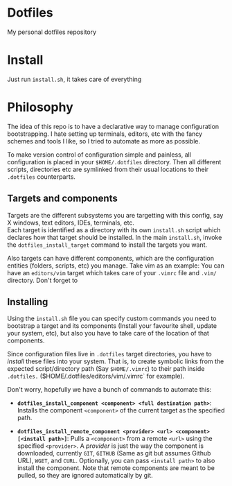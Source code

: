 # Dotfiles

My personal dotfiles repository

# Install

Just run `install.sh`, it takes care of everything

# Philosophy

The idea of this repo is to have a declarative way to manage configuration bootstrapping. I hate setting up terminals, editors, etc with the fancy schemes and tools I like, so I tried to automate as more as possible.

To make version control of configuration simple and painless, all configuration is placed in your `$HOME/.dotfiles` directory. Then all different scripts, directories etc are symlinked from their usual locations to their `.dotfiles` counterparts.

## Targets and components

Targets are the different subsystems you are targetting with this config, say X windows, text editors, IDEs, terminals, etc.  
Each target is identified as a directory with its own `install.sh` script which declares how that target should be installed. In the main `install.sh`, invoke the `dotfiles_install_target` command to install the targets you want.

Also targets can have different components, which are the configuration entities (folders, scripts, etc) you manage. Take vim as an example: You can have an `editors/vim` target which takes care of your `.vimrc` file and `.vim/` directory. Don't forget to 

## Installing

Using the `install.sh` file you can specify custom commands you need to bootstrap a target and its components (Install your favourite shell, update your system, etc), but also you have to take care of the location of that components.

Since configuration files live in `.dotfiles` target directories, you have to *install* these files into your system. That is, to create symbolic links from the expected script/directory path (Say `$HOME/.vimrc`) to their path inside `.dotfiles.` ($HOME/.dotfiles/editors/vim/.vimrc` for example).

Don't worry, hopefully we have a bunch of commands to automate this:

 - **`dotfiles_install_component <component> <full destination path>`**: Installs the component `<component>` of the current target as the specified path.

 - **`dotfiles_install_remote_component <provider> <url> <component> [<install path>]`**: Pulls a `<component>` from a remote `<url>` using the specified `<provider>`. A *provider* is just the way the component is downloaded, currently `GIT`, `GITHUB` (Same as git but assumes Github URL), `WGET`, and `CURL`. Optionally, you can pass `<install path>` to also install the component.
 Note that remote components are meant to be pulled, so they are ignored automatically by git.